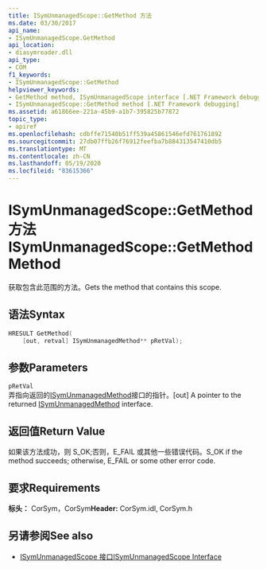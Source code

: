 ```yaml
---
title: ISymUnmanagedScope::GetMethod 方法
ms.date: 03/30/2017
api_name:
- ISymUnmanagedScope.GetMethod
api_location:
- diasymreader.dll
api_type:
- COM
f1_keywords:
- ISymUnmanagedScope::GetMethod
helpviewer_keywords:
- GetMethod method, ISymUnmanagedScope interface [.NET Framework debugging]
- ISymUnmanagedScope::GetMethod method [.NET Framework debugging]
ms.assetid: a61866ee-221a-45b9-a1b7-395825b77872
topic_type:
- apiref
ms.openlocfilehash: cdbffe71540b51ff539a45861546efd761761892
ms.sourcegitcommit: 27db07ffb26f76912feefba7b884313547410db5
ms.translationtype: MT
ms.contentlocale: zh-CN
ms.lasthandoff: 05/19/2020
ms.locfileid: "83615366"
---
```

# <a name="isymunmanagedscopegetmethod-method"></a><span data-ttu-id="92981-102">ISymUnmanagedScope::GetMethod 方法</span><span class="sxs-lookup"><span data-stu-id="92981-102">ISymUnmanagedScope::GetMethod Method</span></span>
<span data-ttu-id="92981-103">获取包含此范围的方法。</span><span class="sxs-lookup"><span data-stu-id="92981-103">Gets the method that contains this scope.</span></span>  
  
## <a name="syntax"></a><span data-ttu-id="92981-104">语法</span><span class="sxs-lookup"><span data-stu-id="92981-104">Syntax</span></span>  
  
```cpp  
HRESULT GetMethod(  
    [out, retval] ISymUnmanagedMethod** pRetVal);  
```  
  
## <a name="parameters"></a><span data-ttu-id="92981-105">参数</span><span class="sxs-lookup"><span data-stu-id="92981-105">Parameters</span></span>  
 `pRetVal`  
 <span data-ttu-id="92981-106">弄指向返回的[ISymUnmanagedMethod](isymunmanagedmethod-interface.md)接口的指针。</span><span class="sxs-lookup"><span data-stu-id="92981-106">[out] A pointer to the returned [ISymUnmanagedMethod](isymunmanagedmethod-interface.md) interface.</span></span>  
  
## <a name="return-value"></a><span data-ttu-id="92981-107">返回值</span><span class="sxs-lookup"><span data-stu-id="92981-107">Return Value</span></span>  
 <span data-ttu-id="92981-108">如果该方法成功，则 S_OK;否则，E_FAIL 或其他一些错误代码。</span><span class="sxs-lookup"><span data-stu-id="92981-108">S_OK if the method succeeds; otherwise, E_FAIL or some other error code.</span></span>  
  
## <a name="requirements"></a><span data-ttu-id="92981-109">要求</span><span class="sxs-lookup"><span data-stu-id="92981-109">Requirements</span></span>  
 <span data-ttu-id="92981-110">**标头：** CorSym，CorSym</span><span class="sxs-lookup"><span data-stu-id="92981-110">**Header:** CorSym.idl, CorSym.h</span></span>  
  
## <a name="see-also"></a><span data-ttu-id="92981-111">另请参阅</span><span class="sxs-lookup"><span data-stu-id="92981-111">See also</span></span>

- [<span data-ttu-id="92981-112">ISymUnmanagedScope 接口</span><span class="sxs-lookup"><span data-stu-id="92981-112">ISymUnmanagedScope Interface</span></span>](isymunmanagedscope-interface.md)
